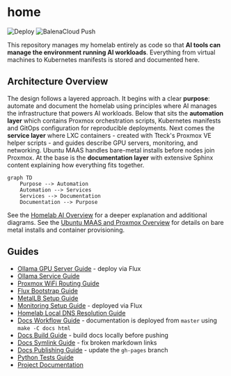 # home

![Deploy](https://github.com/homeiac/home/workflows/.github/workflows/deploy_to_github.yml/badge.svg)
![BalenaCloud Push](https://github.com/homeiac/home/workflows/BalenaCloud%20Push/badge.svg)

This repository manages my homelab entirely as code so that **AI tools can manage the environment running AI workloads**. Everything from virtual machines to Kubernetes manifests is stored and documented here.

## Architecture Overview

The design follows a layered approach. It begins with a clear **purpose**: automate and document the homelab using principles where AI manages the infrastructure that powers AI workloads. Below that sits the **automation layer** which contains Proxmox orchestration scripts, Kubernetes manifests and GitOps configuration for reproducible deployments. Next comes the **service layer** where LXC containers - created with Tteck's Proxmox VE helper scripts - and guides describe GPU servers, monitoring, and networking. Ubuntu MAAS handles bare-metal installs before nodes join Proxmox. At the base is the **documentation layer** with extensive Sphinx content explaining how everything fits together.

```{mermaid}
graph TD
    Purpose --> Automation
    Automation --> Services
    Services --> Documentation
    Documentation --> Purpose
```

See the [Homelab AI Overview](docs/source/md/homelab_ai_overview.md) for a deeper explanation and additional diagrams.
See the [Ubuntu MAAS and Proxmox Overview](docs/source/md/maas_proxmox_overview.md) for details on bare metal installs and container provisioning.

## Guides

* [Ollama GPU Server Guide](proxmox/guides/ollama-gpu-server.md) - deploy via Flux
* [Ollama Service Guide](proxmox/guides/ollama-service-guide.md)
* [Proxmox WiFi Routing Guide](proxmox/guides/wifi_routing.md)
* [Flux Bootstrap Guide](proxmox/guides/flux-guide.md)
* [MetalLB Setup Guide](proxmox/guides/metallb-guide.md)
* [Monitoring Setup Guide](proxmox/guides/monitoring-guide.md) - deployed via Flux
* [Homelab Local DNS Resolution Guide](docs/source/md/homelab_local_dns_resolution_guide.md)
* [Docs Workflow Guide](docs/source/md/docs_workflow_guide.md) - documentation is deployed from `master` using `make -C docs html`
* [Docs Build Guide](docs/source/md/docs_build_guide.md) - build docs locally before pushing
* [Docs Symlink Guide](docs/source/md/docs_symlink_guide.md) - fix broken markdown links
* [Docs Publishing Guide](docs/source/md/docs_publishing_guide.md) - update the `gh-pages` branch
* [Python Tests Guide](docs/source/md/guides/python_tests_guide.md)
* [Project Documentation](https://homeiac.github.io/home/)
